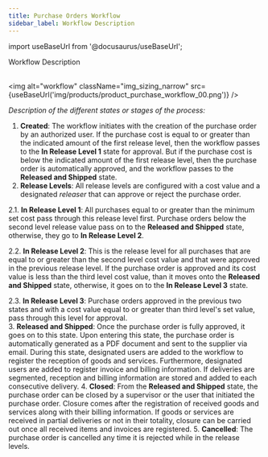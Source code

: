 ```yaml
---
title: Purchase Orders Workflow
sidebar_label: Workflow Description
---
```


import useBaseUrl from '@docusaurus/useBaseUrl'; 

<span className="hero__title">Workflow Description</span>
<br/>
<br/>


<div className="container">
<div className="row">
<div className="col col--6">

<img alt="workflow" className="img_sizing_narrow" src={useBaseUrl('img/products/product_purchase_workflow_00.png')} />

</div>
<div className="col col--6">

_Description of the different states or stages of the process:_

1. **Created**: The workflow initiates with the creation of the purchase order by an authorized user. If the purchase cost is equal to or greater than the indicated amount of the first release level, then the workflow passes to the **In Release Level 1** state for approval. But if the purchase cost is below the indicated amount of the first release level, then the purchase order is automatically approved, and the workflow passes to the **Released and Shipped** state.
2. **Release Levels**: All release levels are configured with a cost value and a designated _releaser_ that can approve or reject the purchase order.
  
  2.1. **In Release Level 1**: All purchases equal to or greater than the minimum set cost pass through this release level first. Purchase orders below the second level release value pass on to the **Released and Shipped** state, otherwise, they go to **In Release Level 2**.  
  
  2.2. **In Release Level 2**: This is the release level for all purchases that are equal to or greater than the second level cost value and that were approved in the previous release level. If the purchase order is approved and its cost value is less than the third level cost value, than it moves onto the **Released and Shipped** state, otherwise, it goes on to the **In Release Level 3** state.  
  
  2.3. **In Release Level 3**: Purchase orders approved in the previous two states and with a cost value equal to or greater than third level's set value, pass through this level for approval.  
3. **Released and Shipped**: Once the purchase order is fully approved, it goes on to this state. Upon entering this state, the purchase order is automatically generated as a PDF document and sent to the supplier via email. During this state, designated users are added to the workflow to register the reception of goods and services. Furthermore, designated users are added to register invoice and billing information. If deliveries are segmented, reception and billing information are stored and added to each consecutive delivery.
4. **Closed**: From the **Released and Shipped** state, the purchase order can be closed by a supervisor or the user that initiated the purchase order. Closure comes after the registration of received goods and services along with their billing information. If goods or services are received in partial deliveries or not in their totality, closure can be carried out once all received items and invoices are registered.
5. **Cancelled**: The purchase order is cancelled any time it is rejected while in the release levels.

</div>
</div>
</div>
<br/>
